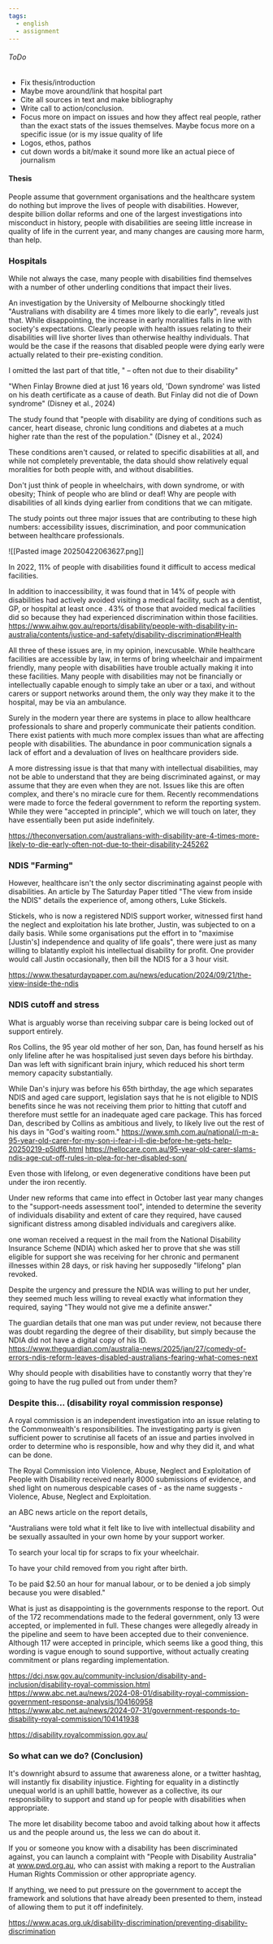```yaml
---
tags:
  - english
  - assignment
---
```


###### ToDo
- Fix thesis/introduction
- Maybe move around/link that hospital part
- Cite all sources in text and make bibliography
- Write call to action/conclusion.
- Focus more on impact on issues and how they affect real people, rather than the exact stats of the issues themselves. Maybe focus more on a specific issue (or is my issue quality of life
- Logos, ethos, pathos
- cut down words a bit/make it sound more like an actual piece of journalism
#### Thesis
People assume that government organisations and the healthcare system do nothing but improve the lives of people with disabilities. However, despite billion dollar reforms and one of the largest investigations into misconduct in history, people with disabilities are seeing little increase in quality of life in the current year, and many changes are causing more harm, than help.  
### Hospitals 

While not always the case, many people with disabilities find themselves with a number of other underling conditions that impact their lives. 

An investigation by the University of Melbourne shockingly titled "Australians with disability are 4 times more likely to die early", reveals just that. While disappointing, the increase in early moralities falls in line with society's expectations. Clearly people with health issues relating to their disabilities will live shorter lives than otherwise healthy individuals. That would be the case if the reasons that disabled people were dying early were actually related to their pre-existing condition. 

I omitted the last part of that title, " – often not due to their disability"

"When Finlay Browne died at just 16 years old, 'Down syndrome' was listed on his death certificate as a cause of death. But Finlay did not die of Down syndrome" (Disney et al., 2024)

The study found that "people with disability are dying of conditions such as cancer, heart disease, chronic lung conditions and diabetes at a much higher rate than the rest of the population." (Disney et al., 2024)

These conditions aren't caused, or related to specific disabilities at all, and while not completely preventable, the data should show relatively equal moralities for both people with, and without disabilities.

Don't just think of people in wheelchairs, with down syndrome, or with obesity; Think of people who are blind or deaf! Why are people with disabilities of all kinds dying earlier from conditions that we can mitigate. 

The study points out three major issues that are contributing to these high numbers: accessibility issues, discrimination, and poor communication between healthcare professionals. 





![[Pasted image 20250422063627.png]]

In 2022, 11% of people with disabilities found it difficult to access medical facilities.

In addition to inaccessibility, it was found that in 14% of people with disabilities had actively avoided visiting a medical facility, such as a dentist, GP, or hospital at least once . 43% of those that avoided medical facilities did so because they had experienced discrimination within those facilities. 
https://www.aihw.gov.au/reports/disability/people-with-disability-in-australia/contents/justice-and-safety/disability-discrimination#Health



All three of these issues are, in my opinion, inexcusable. 
While healthcare facilities are accessible by law, in terms of bring wheelchair and impairment friendly, many people with disabilities have trouble actually making it into these facilities. Many people with disabilities may not be financially or intellectually capable enough to simply take an uber or a taxi, and without carers or support networks around them, the only way they make it to the hospital, may be via an ambulance. 

Surely in the modern year there are systems in place to allow healthcare professionals to share and properly communicate their patients condition. There exist patients with much more complex issues than what are affecting people with disabilities. The abundance in poor communication signals a lack of effort and a devaluation of lives on healthcare providers side. 

A more distressing issue is that that many with intellectual disabilities, may not be able to understand that they are being discriminated against, or may assume that they are even when they are not. Issues like this are often complex, and there's no miracle cure for them. Recently recommendations were made to force the federal government to reform the reporting system. While they were "accepted in principle", which we will touch on later, they have essentially been put aside indefinitely. 

https://theconversation.com/australians-with-disability-are-4-times-more-likely-to-die-early-often-not-due-to-their-disability-245262

### NDIS "Farming"
However, healthcare isn't the only sector discriminating against people with disabilities. An article by The Saturday Paper titled "The view from inside the NDIS" details the experience of, among others, Luke Stickels. 

Stickels, who is now a registered NDIS support worker,  witnessed first hand the neglect and exploitation his late brother, Justin, was subjected to on a daily basis. While some organisations put the effort in to "maximise [Justin's] independence and quality of life goals", there were just as many willing to blatantly exploit his intellectual disability for profit. One provider would call Justin occasionally, then bill the NDIS for a 3 hour visit.  

https://www.thesaturdaypaper.com.au/news/education/2024/09/21/the-view-inside-the-ndis
### NDIS cutoff and stress
What is arguably worse than receiving subpar care is being locked out of support entirely. 

Ros Collins, the 95 year old mother of her son, Dan, has found herself as his only lifeline after he was hospitalised just seven days before his birthday. Dan was left with significant brain injury, which reduced his short term memory capacity substantially. 

While Dan's injury was before his 65th birthday, the age which separates NDIS and aged care support, legislation says that he is not eligible to NDIS benefits since he was not receiving them prior to hitting that cutoff and therefore must settle for an inadequate aged care package. This has forced Dan, described by Collins as ambitious and lively, to likely live out the rest of his days in "God's waiting room."
https://www.smh.com.au/national/i-m-a-95-year-old-carer-for-my-son-i-fear-i-ll-die-before-he-gets-help-20250219-p5ldf6.html
https://hellocare.com.au/95-year-old-carer-slams-ndis-age-cut-off-rules-in-plea-for-her-disabled-son/


Even those with lifelong, or even degenerative conditions have been put under the iron recently.

Under new reforms that came into effect in October last year many changes to the "support-needs assessment tool", intended to determine the severity of individuals disability and extent of care they required, have caused significant distress among disabled individuals and caregivers alike. 

one woman received a request in the mail from the National Disability Insurance Scheme (NDIA) which asked her to prove that she was still eligible for support she was receiving for her chronic and permanent illnesses within 28 days, or risk having her supposedly "lifelong" plan revoked.

Despite the urgency and pressure the NDIA was willing to put her under, they seemed much less willing to reveal exactly what information they required, saying "They would not give me a definite answer."

The guardian details that one man was put under review, not because there was doubt regarding the degree of their disability, but simply because the NDIA did not have a digital copy of his ID. 
https://www.theguardian.com/australia-news/2025/jan/27/comedy-of-errors-ndis-reform-leaves-disabled-australians-fearing-what-comes-next

Why should people with disabilities have to constantly worry that they're going to have the rug pulled out from under them? 

### Despite this... (disability royal commission response)

A royal commission is an independent investigation into an issue relating to the Commonwealth's responsibilities. The investigating party is given sufficient power to scrutinise all facets of an issue and parties involved in order to determine  who is responsible, how and why they did it, and what can be done.

The Royal Commission into Violence, Abuse, Neglect and Exploitation of People with Disability received nearly 8000 submissions of evidence, and shed light on numerous despicable cases of - as the name suggests - Violence, Abuse, Neglect and Exploitation.

an ABC news article on the report details, 

"Australians were told what it felt like to live with intellectual disability and be sexually assaulted in your own home by your support worker.

To search your local tip for scraps to fix your wheelchair.

To have your child removed from you right after birth.

To be paid $2.50 an hour for manual labour, or to be denied a job simply because you were disabled."

What is just as disappointing is the governments response to the report. Out of the 172 recommendations made to the federal government, only 13 were accepted, or implemented in full. These changes were allegedly already in the pipeline and seem to have been accepted due to their convenience. 
Although 117 were accepted in principle, which seems like a good thing, this wording is vague enough to sound supportive, without actually creating commitment or plans regarding implementation.

https://dcj.nsw.gov.au/community-inclusion/disability-and-inclusion/disability-royal-commission.html
https://www.abc.net.au/news/2024-08-01/disability-royal-commission-government-response-analysis/104160958
https://www.abc.net.au/news/2024-07-31/government-responds-to-disability-royal-commission/104141938

https://disability.royalcommission.gov.au/

### So what can we do? (Conclusion)
It's downright absurd to assume that awareness alone, or a twitter hashtag, will instantly fix disability injustice. Fighting for equality in a distinctly unequal world is an uphill battle, however as a collective, its our responsibility to support and stand up for people with disabilities when appropriate. 

The more let disability become taboo and avoid talking about how it affects us and the people around us, the less we can do about it. 

If you or someone you know with a disability has been discriminated against, you can launch a complaint with "People with Disability Australia" at www.pwd.org.au, who can assist with making a report to the Australian Human Rights Commission or other appropriate agency.

If anything, we need to put pressure on the government to accept the framework and solutions that have already been presented to them, instead of allowing them to put it off indefinitely.


https://www.acas.org.uk/disability-discrimination/preventing-disability-discrimination
